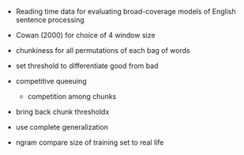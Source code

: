 
- Reading time data for evaluating broad-coverage models of English sentence processing
- Cowan (2000) for choice of 4 window size
- chunkiness for all permutations of each bag of words
- set threshold to differentiate good from bad

- competitive queeuing
    - competition among chunks

- bring back chunk thresholdx

- use complete generalization
- ngram compare size of training set to real life